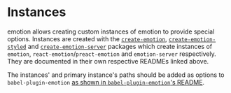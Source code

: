 # Instances

emotion allows creating custom instances of emotion to provide special options.
Instances are created with the
[`create-emotion`](https://github.com/emotion-js/emotion/tree/master/packages/create-emotion),
[`create-emotion-styled`](https://github.com/emotion-js/emotion/tree/master/packages/create-emotion-styled)
and
[`create-emotion-server`](https://github.com/emotion-js/emotion/tree/master/packages/create-emotion-server)
packages which create instances of `emotion`, `react-emotion`/`preact-emotion`
and `emotion-server` respectively. They are documented in their own respective
READMEs linked above.

The instances' and primary instance's paths should be added as options to
`babel-plugin-emotion`
[as shown in `babel-plugin-emotion`'s README](https://github.com/emotion-js/emotion/tree/master/packages/babel-plugin-emotion#instances).
